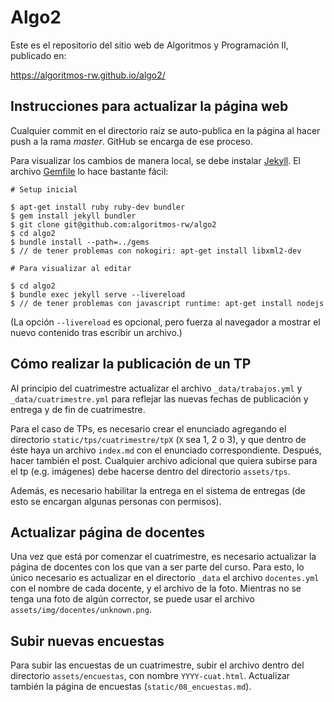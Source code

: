 # Algo2

Este es el repositorio del sitio web de Algoritmos y Programación II, publicado en:

<https://algoritmos-rw.github.io/algo2/>

## Instrucciones para actualizar la página web

Cualquier commit en el directorio raíz se auto-publica en la página al hacer push a la rama _master_. GitHub se encarga de ese proceso.

Para visualizar los cambios de manera local, se debe instalar [Jekyll](https://jekyllrb.com/docs/installation/#ubuntu). El archivo [Gemfile](Gemfile) lo hace bastante fácil:

```
# Setup inicial

$ apt-get install ruby ruby-dev bundler
$ gem install jekyll bundler
$ git clone git@github.com:algoritmos-rw/algo2
$ cd algo2
$ bundle install --path=../gems
$ // de tener problemas con nokogiri: apt-get install libxml2-dev

# Para visualizar al editar

$ cd algo2
$ bundle exec jekyll serve --livereload
$ // de tener problemas con javascript runtime: apt-get install nodejs

```

(La opción `--livereload` es opcional, pero fuerza al navegador a mostrar
el nuevo contenido tras escribir un archivo.)

## Cómo realizar la publicación de un TP

Al principio del cuatrimestre actualizar el archivo `_data/trabajos.yml` y `_data/cuatrimestre.yml` para reflejar las nuevas fechas de publicación y entrega y de fin de cuatrimestre.

Para el caso de TPs, es necesario crear el enunciado agregando el directorio `static/tps/cuatrimestre/tpX` (`X` sea 1, 2 o 3), y que dentro de éste haya un archivo `index.md` con el enunciado correspondiente. Después, hacer también el post. Cualquier archivo adicional que quiera subirse para el tp (e.g. imágenes) debe hacerse dentro del directorio `assets/tps`. 

Además, es necesario habilitar la entrega en el sistema de entregas (de esto se encargan algunas personas con permisos).

## Actualizar página de docentes

Una vez que está por comenzar el cuatrimestre, es necesario actualizar la página de docentes con los que van a ser parte del curso. Para esto, lo único necesario es actualizar en el directorio `_data` el archivo `docentes.yml` con el nombre de cada docente, y el archivo de la foto. Mientras no se tenga una foto de algún corrector, se puede usar el archivo `assets/img/docentes/unknown.png`. 

## Subir nuevas encuestas

Para subir las encuestas de un cuatrimestre, subir el archivo dentro del directorio `assets/encuestas`, con nombre `YYYY-cuat.html`. Actualizar también la página de encuestas (`static/08_encuestas.md`).
